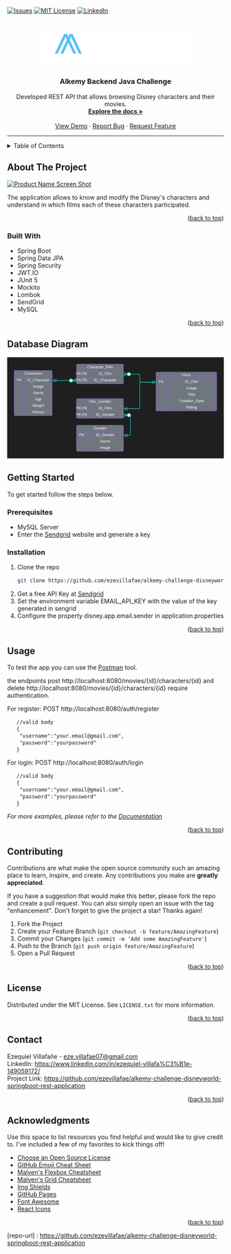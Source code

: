 <div id="top"></div>

[![Issues][issues-shield]][issues-url]
[![MIT License][license-shield]][license-url]
[![LinkedIn][linkedin-shield]][linkedin-url]

<!-- PROJECT LOGO -->
<br />
<div style="text-align: center">
  <a href="https://github.com/ezevillafae/alkemy-challenge-disneyworld-springboot-rest-application">
    <img src="images/alkemy-logo.png" alt="Logo" width="350">
  </a>

<h3 align="center">Alkemy Backend Java Challenge</h3>

  <p style="text-align: center">
    Developed REST API that allows browsing Disney characters and their movies.
    <br />
    <a href="https://github.com/ezevillafae/alkemy-challenge-disneyworld-springboot-rest-application"><strong>Explore the docs »</strong></a>
    <br />
    <br />
    <a href="https://github.com/ezevillafae/alkemy-challenge-disneyworld-springboot-rest-application">View Demo</a>
    ·
    <a href="https://github.com/ezevillafae/alkemy-challenge-disneyworld-springboot-rest-application/issues">Report Bug</a>
    ·
    <a href="https://github.com/ezevillafae/alkemy-challenge-disneyworld-springboot-rest-application/issues">Request Feature</a>
  </p>
</div>



<!-- TABLE OF CONTENTS -->
<hr>
<details>
  <summary>Table of Contents</summary>
  <ol>
    <li>
      <a href="#about-the-project">About The Project</a>
      <ul>
        <li><a href="#built-with">Built With</a></li>
      </ul>
    </li>
    <li>
      <a href="#getting-started">Getting Started</a>
      <ul>
        <li><a href="#prerequisites">Prerequisites</a></li>
        <li><a href="#installation">Installation</a></li>
      </ul>
    </li>
    <li><a href="#usage">Usage</a></li>
    <li><a href="#roadmap">Roadmap</a></li>
    <li><a href="#contributing">Contributing</a></li>
    <li><a href="#license">License</a></li>
    <li><a href="#contact">Contact</a></li>
    <li><a href="#acknowledgments">Acknowledgments</a></li>
  </ol>
</details>



<!-- ABOUT THE PROJECT -->
<div id="about-the-project"></div> 

## About The Project

[![Product Name Screen Shot][product-screenshot]](https://example.com)

The application allows to know and modify the
Disney's characters and understand in which films each of these characters participated.

<p align="right">(<a href="#top">back to top</a>)</p>

<div id="built-with"></div> 

### Built With

* Spring Boot
* Spring Data JPA
* Spring Security
* JWT.IO
* JUnit 5
* Mockito
* Lombok
* SendGrid
* MySQL

<p align="right">(<a href="#top">back to top</a>)</p>

## Database Diagram
<div style="text-align: center">
    <img src="images/database-diagram.jpeg" alt="database-diagram">
</div>

<!-- GETTING STARTED -->
## Getting Started

To get started follow the steps below.

### Prerequisites

* MySQL Server
* Enter the [Sendgrid](https://sendgrid.com/) website and generate a key


### Installation

1. Clone the repo
   ```sh
   git clone https://github.com/ezevillafae/alkemy-challenge-disneyworld-springboot-rest-application
   ```
2. Get a free API Key at [Sendgrid](https://sendgrid.com/)
3. Set the environment variable EMAIL_API_KEY with the value of the key generated in sengrid
4. Configure the property disney.app.email.sender in application.properties 

<p align="right">(<a href="#top">back to top</a>)</p>



<!-- USAGE EXAMPLES -->
## Usage


To test the app you can use the [Postman](https://www.postman.com/) tool.

the endpoints  post http://localhost:8080/movies/{id}/characters/{id} and
delete http://localhost:8080/movies/{id}/characters/{id} require authentication.

For register: POST http://localhost:8080/auth/register

   ```code
      //valid body
      {
       "username":"your.email@gmail.com",
       "password":"yourpassword"
      }
   ```

For login: POST http://localhost:8080/auth/login
   ```code
      //valid body
      {
       "username":"your.email@gmail.com",
       "password":"yourpassword"
      }
   ```

_For more examples, please refer to the [Documentation](https://example.com)_

<p align="right">(<a href="#top">back to top</a>)</p>

<!-- CONTRIBUTING -->
## Contributing

Contributions are what make the open source community such an amazing place to learn, inspire, and create. Any contributions you make are **greatly appreciated**.

If you have a suggestion that would make this better, please fork the repo and create a pull request. You can also simply open an issue with the tag "enhancement".
Don't forget to give the project a star! Thanks again!

1. Fork the Project
2. Create your Feature Branch (`git checkout -b feature/AmazingFeature`)
3. Commit your Changes (`git commit -m 'Add some AmazingFeature'`)
4. Push to the Branch (`git push origin feature/AmazingFeature`)
5. Open a Pull Request

<p align="right">(<a href="#top">back to top</a>)</p>



<!-- LICENSE -->
## License

Distributed under the MIT License. See `LICENSE.txt` for more information.

<p align="right">(<a href="#top">back to top</a>)</p>



<!-- CONTACT -->
## Contact

Ezequiel Villafañe - eze.villafae07@gmail.com
</br>
LinkedIn: https://www.linkedin.com/in/ezequiel-villafa%C3%B1e-149059172/
</br>
Project Link: https://github.com/ezevillafae/alkemy-challenge-disneyworld-springboot-rest-application

<p align="right">(<a href="#top">back to top</a>)</p>



<!-- ACKNOWLEDGMENTS -->
## Acknowledgments

Use this space to list resources you find helpful and would like to give credit to. I've included a few of my favorites to kick things off!

* [Choose an Open Source License](https://choosealicense.com)
* [GitHub Emoji Cheat Sheet](https://www.webpagefx.com/tools/emoji-cheat-sheet)
* [Malven's Flexbox Cheatsheet](https://flexbox.malven.co/)
* [Malven's Grid Cheatsheet](https://grid.malven.co/)
* [Img Shields](https://shields.io)
* [GitHub Pages](https://pages.github.com)
* [Font Awesome](https://fontawesome.com)
* [React Icons](https://react-icons.github.io/react-icons/search)

<p align="right">(<a href="#top">back to top</a>)</p>



<!-- MARKDOWN LINKS & IMAGES -->
<!-- https://www.markdownguide.org/basic-syntax/#reference-style-links -->
[repo-url] : https://github.com/ezevillafae/alkemy-challenge-disneyworld-springboot-rest-application

[issues-shield]: https://img.shields.io/github/issues/othneildrew/Best-README-Template.svg?style=for-the-badge

[issues-url]: https://github.com/ezevillafae/alkemy-challenge-disneyworld-springboot-rest-application/issues
[license-shield]: https://img.shields.io/github/license/othneildrew/Best-README-Template.svg?style=for-the-badge
[license-url]: https://github.com/ezevillafae/alkemy-challenge-disneyworld-springboot-rest-application/blob/master/LICENSE.txt
[linkedin-shield]: https://img.shields.io/badge/-LinkedIn-black.svg?style=for-the-badge&logo=linkedin&colorB=555
[linkedin-url]: https://www.linkedin.com/in/ezequiel-villafa%C3%B1e-149059172

[product-screenshot]: images/screenshot.png
[contributors-shield]: https://img.shields.io/github/contributors/othneildrew/Best-README-Template.svg?style=for-the-badge
[contributors-url]: https://github.com/othneildrew/Best-README-Template/graphs/contributors
[forks-shield]: https://img.shields.io/github/forks/othneildrew/Best-README-Template.svg?style=for-the-badge
[forks-url]: https://github.com/othneildrew/Best-README-Template/network/members
[stars-shield]: https://img.shields.io/github/stars/othneildrew/Best-README-Template.svg?style=for-the-badge
[stars-url]: https://github.com/othneildrew/Best-README-Template/stargazers
[license-shield]: https://img.shields.io/github/license/othneildrew/Best-README-Template.svg?style=for-the-badge
[license-url]: https://github.com/othneildrew/Best-README-Template/blob/master/LICENSE.txt
[product-screenshot]: images/screenshot.png

